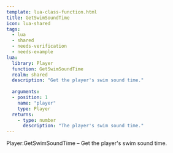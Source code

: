 ```yaml
---
template: lua-class-function.html
title: GetSwimSoundTime
icon: lua-shared
tags:
  - lua
  - shared
  - needs-verification
  - needs-example
lua:
  library: Player
  function: GetSwimSoundTime
  realm: shared
  description: "Get the player's swim sound time."
  
  arguments:
  - position: 1
    name: "player"
    type: Player
  returns:
    - type: number
      description: "The player's swim sound time."
---
```


<div class="lua__search__keywords">
Player:GetSwimSoundTime &#x2013; Get the player's swim sound time.
</div>
